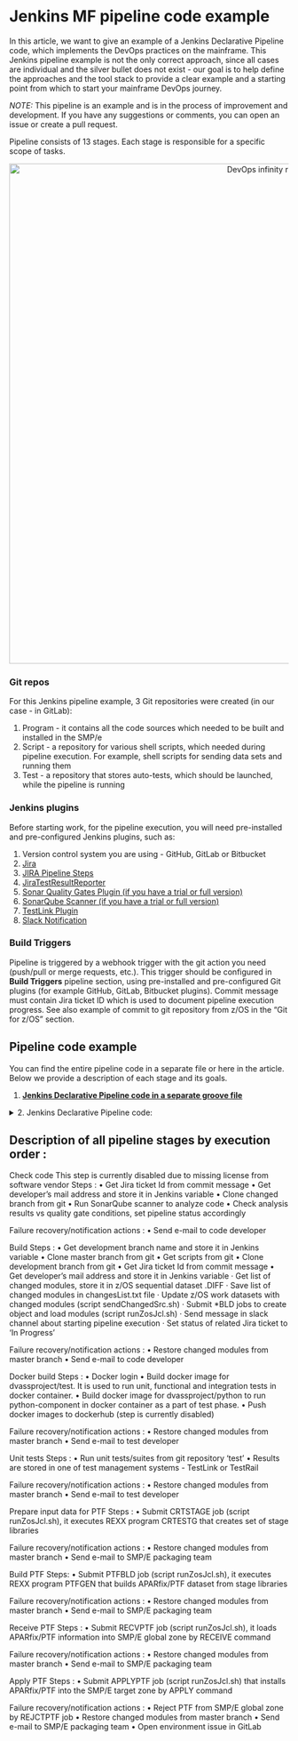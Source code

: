 
# Jenkins MF pipeline code example

In this article, we want to give an example of a Jenkins Declarative Pipeline code, which implements the DevOps practices on the mainframe.
This Jenkins pipeline example is not the only correct approach, since all cases are individual and the silver bullet does not exist - our goal is to help define the approaches and the tool stack to provide a clear example and a starting point from which to start your mainframe DevOps journey.

*NOTE:* This pipeline is an example and is in the process of improvement and development. If you have any suggestions or comments, you can open an issue or create a pull request.

Pipeline consists of 13 stages. Each stage is responsible for a specific scope of tasks.
<p align="center">
<img src="https://github.com/IBA-mainframe-dev/Global-Repository-for-Mainframe-Developers/blob/master/zOS%20System%20operating/images/mfarticleimages/Pipeline%20stages.png" width="900" alt="DevOps infinity ring">
</p>

### Git repos
For this Jenkins pipeline example, 3 Git repositories were created (in our case - in GitLab):
1) Program - it contains all the code sources which needed to be built and installed in the SMP/e
2) Script - a repository for various shell scripts, which needed during pipeline execution. For example, shell scripts for sending data sets and running them
3) Test - a repository that stores auto-tests, which should be launched, while the pipeline is running

### Jenkins plugins
Before starting work, for the pipeline execution, you will need pre-installed and pre-configured Jenkins plugins, such as:
1. Version control system you are using - GitHub, GitLab or Bitbucket
2. [Jira](https://plugins.jenkins.io/jira/)
3. [JIRA Pipeline Steps](https://plugins.jenkins.io/jira-steps/)
4. [JiraTestResultReporter](https://plugins.jenkins.io/JiraTestResultReporter/)
5. [Sonar Quality Gates Plugin (if you have a trial or full version)](https://plugins.jenkins.io/sonar-quality-gates/)
6. [SonarQube Scanner (if you have a trial or full version)](https://plugins.jenkins.io/sonar/)
7. [TestLink Plugin](https://plugins.jenkins.io/testlink/)
8. [Slack Notification](https://plugins.jenkins.io/slack/)

### Build Triggers
Pipeline is triggered by a webhook trigger with the git action you need (push/pull or merge requests, etc.). This trigger should be configured in **Build Triggers** pipeline section, using pre-installed and pre-configured Git plugins (for example GitHub, GitLab, Bitbucket plugins).
Commit message must contain Jira ticket ID which is used to document pipeline execution progress. See also example of commit to git repository from z/OS in the “Git for z/OS” section.

## Pipeline code example
You can find the entire pipeline code in a separate file or here in the article. Below we provide a description of each stage and its goals.
1. [**Jenkins Declarative Pipeline code in a separate groove file**](https://github.com/IBA-mainframe-dev/Global-Repository-for-Mainframe-Developers/blob/master/zOS%20System%20operating/Mainframe%20automation%20solutions%20and%20best%20practices/Jenkins%20MF%20pipeline%20code%20example/mf_pipeline_example.groovy)

 
<details>
  <summary>2. Jenkins Declarative Pipeline code:</summary>
  
```
def emaildev = 'dvassproject@iba.by' 
def emailtest = 'dvassproject@iba.by'
def jiraSite = 'DVASS Jira'
def jiraID = 'DVASS-19'
def HLQ = 'DVASS.TESTPROG'
def JCLLIB = 'DVASS.TESTPROG.JCL'
def gitToken = '9_6pNnhVFKf2pbgEhUxf'
def envErrLabel = 'bug'
def gitRepId = '2767'
def json
def BRANCH = 'develop'
def STAGE

def transitionToDo = [
    transition: [
        id: '11'
        ]
    ]
    
def transitionInProgress = [
    transition: [
        id: '21'
        ]
    ]

def transitionDone = [
    transition: [
        id: '31'
        ]
    ]


pipeline {
   agent any
   
    stages {
    //   stage('Check code') {
    //         steps {
    //             script { STAGE=env.STAGE_NAME }
    //             git branch: 'develop', credentialsId: '5ca6df5c-fd7d-42b1-a0d1-dd8bf947ccd3', 
    //             url: 'https://git.icdc.io/dvass-project-group/program.git'
                
    //             script { emaildev = sh(returnStdout: true, script: 'git --no-pager show -s --format=\'%ae\'')   }
    //             echo "${emaildev}" 
                
    //             //script { jiraID = sh(returnStdout: true, script: 'git log -1 --pretty=%B | grep -o "DVASS-[0-9][0-9]*"').trim()  }
    //             //echo "${jiraID}"
                
    //             jiraAddComment idOrKey: "${jiraID}", comment: 'Jenkins Pipeline is started', site: "${jiraSite}"
                
    //             build 'Check code from Git'
    //               }
    //         post {
    //             success {
    //                 //sh 'echo successful'
    //                 jiraAddComment idOrKey: "${jiraID}", comment: 'Code check done', site: "${jiraSite}"
    //             }
    //             failure {
    //                 //sh 'echo failed'
    //                 jiraAddComment idOrKey: "${jiraID}", comment: 'Code check was not completed', site: "${jiraSite}"
                    
    //                 //mail to developer
    //                 emailext (
    //                 attachLog: true,
    //                 subject:"Code check failed",
    //                 body:"Code check was not completed. See attached pipeline log.",
    //                 to: "${emaildev}"
    //                 )
    //             }
    //         }
    //     }
        
      stage('Build') {
            steps {
                script { STAGE=env.STAGE_NAME }
                slackSend (color: '#FFFF00', message: "STARTED: Job '${env.JOB_NAME} [${env.BUILD_NUMBER}]' (${env.BUILD_URL})")
                
                //Get sources and scripts from GIT
                dir('master') {
                    git branch: 'zigi-master', credentialsId: '5ca6df5c-fd7d-42b1-a0d1-dd8bf947ccd3', 
                    url: 'https://git.icdc.io/dvass-project-group/program.git'
                }
                dir('script') {
                    git branch: 'master', credentialsId: '5ca6df5c-fd7d-42b1-a0d1-dd8bf947ccd3',
                    url: 'https://git.icdc.io/dvass-project-group/script.git'
                }
                
                //Copy scripts to the curent directory
                sh '''
                   cp $PWD/script/zOS/sendChangedSrc.sh sendChangedSrc.sh
                   cp $PWD/script/zOS/runZosJcl.sh runZosJcl.sh
                   cp $PWD/script/config/setBranch.sh setBranch.sh
                '''
                
                //Set branch in vardefs file
                sh  " ./setBranch.sh  ${env.gitlabSourceBranch}"
               
               //Get branch name from vardefs file
                 script { BRANCH = sh(returnStdout: true, 
                script: '''
                VAR_PATH="/$PWD/script/config/vardefs"
                . "$VAR_PATH"
                echo $developBranch
                ''').trim()  }
                
                git branch: "${BRANCH}", credentialsId: '5ca6df5c-fd7d-42b1-a0d1-dd8bf947ccd3', 
                url: 'https://git.icdc.io/dvass-project-group/program.git'
                
                script { emaildev = sh(returnStdout: true, script: 'git --no-pager show -s --format=\'%ae\'')   }
                echo "${emaildev}"  
                script { jiraID = sh(returnStdout: true, script: 'git log -1 --pretty=%B | grep -o "DVASS-[0-9][0-9]*"').trim()  }
                echo "${jiraID}"
         
                jiraTransitionIssue idOrKey: "${jiraID}", input: transitionInProgress, site: "${jiraSite}"
                jiraAddComment idOrKey: "${jiraID}", comment: 'Jenkins Pipeline is started', site: "${jiraSite}"
                
                //Send changed sources on z/OS
                sh  " ./sendChangedSrc.sh  ${HLQ}"
                
                //Run build JCLs - create object and load modules
                sh  " ./runZosJcl.sh  \'${JCLLIB}(ALLLIBS)\' alloclibs.log"
                sh  " ./runZosJcl.sh  \'${JCLLIB}(ASSEMBLD)\' assem_bld.log"
                sh  " ./runZosJcl.sh  \'${JCLLIB}(COBOLBLD)\' cobol_bld.log"
                sh  " ./runZosJcl.sh  \'${JCLLIB}(PLIBLD)\' pli_bld.log"
            }
            post{
                success {
                    jiraAddComment idOrKey: "${jiraID}", comment: 'Build stage completed successfully', site: "${jiraSite}"
                }
                failure {
                    jiraAddComment idOrKey: "${jiraID}", comment: 'Build stage failed', site: "${jiraSite}"
                    
                    //Restore changed modules from master branch
                    sh  " ./sendChangedSrc.sh  ${HLQ} restore "
                    
                    //mail to developer
                    emailext (
                    attachLog: true,
                    subject:"Build failed",
                    body:"Build stage failed. See attached pipeline log.",
                    to: "${emaildev}"
                    )
                }
            }
        }
        
      stage('Docker build') {
            steps {
                script { STAGE=env.STAGE_NAME }
                build job: 'Testing - Build docker image', parameters: [string(name: 'Branch_name', value: BRANCH)]
                  }
            post {
                success {
                    jiraAddComment idOrKey: "${jiraID}", comment: 'Docker build stage completed successfully', site: "${jiraSite}"
                }
                failure {
                    jiraAddComment idOrKey: "${jiraID}", comment: 'Docker build stage failed', site: "${jiraSite}"
                    
                    //Restore changed modules from master branch
                    sh  " ./sendChangedSrc.sh  ${HLQ} restore "
                    
                    //mail to developer
                    emailext (
                    attachLog: true,
                    subject:"Docker build failed",
                    body:"Docker build stage failed. See attached pipeline log.",
                    to: "${emaildev}"
                    )
                }
            }
        } 
        
      stage('Unit tests') {
            steps {
                script { STAGE=env.STAGE_NAME }
                // build 'Testing - Unit-tests'
                build job: 'Testing - Unit-tests', parameters: [string(name: 'Jira_issue', value: jiraID)]
            }
            post {
                success {
                    jiraAddComment idOrKey: "${jiraID}", comment: 'Unit tests completed successfully', site: "${jiraSite}"
                }
                unstable {
                    jiraAddComment idOrKey: "${jiraID}", comment: 'Unit tests failed', site: "${jiraSite}"
					
					//Restore changed modules from master branch
                    sh  " ./sendChangedSrc.sh  ${HLQ} restore "
                    
					//mail to developer
					emailext (
                    attachLog: true,
                    subject:"Unit tests failed",
                    body:"Unit tests failed. See attached pipeline log.",
                    to: "${emaildev}"
                    )
                }
                failure {
                    jiraAddComment idOrKey: "${jiraID}", comment: 'Unit tests failed', site: "${jiraSite}"
					
					//Restore changed modules from master branch
                    sh  " ./sendChangedSrc.sh  ${HLQ} restore "
                    
					//mail to developer
					emailext (
                    attachLog: true,
                    subject:"Unit tests failed",
                    body:"Unit tests failed. See attached pipeline log.",
                    to: "${emaildev}"
                    )
                }
                
            }
        }
      
      stage('Prepare input data for PTF') {
            steps {
                script { STAGE=env.STAGE_NAME }
                sh  " ./runZosJcl.sh  \'${JCLLIB}(CRTSTAGE)\' CRTSTAGE.log"
                  }
            post {
                success {
                    jiraAddComment idOrKey: "${jiraID}", comment: 'Input data for PTF is prepared successfully', site: "${jiraSite}"
                }
                failure {
                    jiraAddComment idOrKey: "${jiraID}", comment: 'Preparing input data for PTF failed', site: "${jiraSite}"
					
					//Restore changed modules from master branch
                    sh  " ./sendChangedSrc.sh  ${HLQ} restore "
					
					//mail to packaging team
					emailext (
                    attachLog: true,
                    subject:"Preparing input data for PTF failed",
                    body:"Preparing input data for PTF failed. See attached pipeline log.",
                    to: '$DEFAULT_RECIPIENTS'
                    )
                }
            }
        }
       
      stage('Build PTF') {
            steps {
                script { STAGE=env.STAGE_NAME }
                sh  " ./runZosJcl.sh  \'${JCLLIB}(PTFBLD)\' PTFBLD.log"
                  }
            post {
                success {
                    jiraAddComment idOrKey: "${jiraID}", comment: 'Build PTF completed successfully', site: "${jiraSite}"
                }
                failure {
                    jiraAddComment idOrKey: "${jiraID}", comment: 'Build PTF failed', site: "${jiraSite}"
					
					//Restore changed modules from master branch
                    sh  " ./sendChangedSrc.sh  ${HLQ} restore "
					
					//mail to packaging team
					emailext (
                    attachLog: true,
                    subject:"Build PTF failed",
                    body:"Build PTF failed. See attached pipeline log.",
                    to: '$DEFAULT_RECIPIENTS'
                    )
                }
            }
        }
        
      stage('Receive PTF') {
            steps {
                script { STAGE=env.STAGE_NAME }
                sh  " ./runZosJcl.sh  \'${JCLLIB}(RECVPTF)\' RECVPTF.log"
                  }
            post {
                success {
                    jiraAddComment idOrKey: "${jiraID}", comment: 'Receive PTF completed successfully', site: "${jiraSite}"
                }
                failure {
                    jiraAddComment idOrKey: "${jiraID}", comment: 'Receive PTF failed', site: "${jiraSite}"
					
					//Restore changed modules from master branch
                    sh  " ./sendChangedSrc.sh  ${HLQ} restore "
                    
					//mail to packaging team
					emailext (
                    attachLog: true,
                    subject:"Receive PTF failed",
                    body:"Receive PTF failed. See attached pipeline log.",
                    to: '$DEFAULT_RECIPIENTS'
                    )
                }
            }
        }
      
      stage('Apply PTF') {
            steps {
                script { STAGE=env.STAGE_NAME }
                sh  " ./runZosJcl.sh  \'${JCLLIB}(APPLYPTF)\' APPLYPTF.log"
                  }
            post {
                success {
                    jiraAddComment idOrKey: "${jiraID}", comment: 'Apply PTF completed successfully', site: "${jiraSite}"
                }
                failure {
                    jiraAddComment idOrKey: "${jiraID}", comment: 'Apply PTF failed', site: "${jiraSite}"
                    
                    //Reject PTF to clean up the global zone and SMP/E datasets
                    sh  " ./runZosJcl.sh  \'${JCLLIB}(REJCTPTF)\' REJCTPTF.log"
                    
                    //Restore changed modules from master branch
                    sh  " ./sendChangedSrc.sh  ${HLQ} restore "
                    
                    script {
                        json = "{\"title\": \"Problem while ${STAGE}\", \"description\": \"step ${STAGE} failed, please check environment\", \"labels\": \"${envErrLabel}\"}"
                        openBug = sh(returnStdout: true, script: "curl -X POST --header \"PRIVATE-TOKEN: ${gitToken}\" --header \"Content-Type: application/json\" -d '${json}' \"https://git.icdc.io/api/v4/projects/${gitRepId}/issues\"")
                    }
                    
                    //mail to packaging team
                    emailext (
                    attachLog: true,
                    subject:"Apply PTF failed",
                    body:"Apply PTF failed. See attached pipeline log.",
                    to: '$DEFAULT_RECIPIENTS'
                    )
                }
            }
        } 
      
      stage('Functional tests') {
            steps {
                script { STAGE=env.STAGE_NAME }
                // build 'Testing - Functional-tests'
                build job: 'Testing - Functional-tests', parameters: [string(name: 'Jira_issue', value: jiraID)]
            }
            post {
                success {
                    jiraAddComment idOrKey: "${jiraID}", comment: 'Functional tests completed successfully', site: "${jiraSite}"
                }
                unstable {
                    jiraAddComment idOrKey: "${jiraID}", comment: 'Functional tests failed', site: "${jiraSite}"

                    //Restore and reject PTF to clean up the target, global zones and SMP/E datasets 
                    sh  " ./runZosJcl.sh  \'${JCLLIB}(RESTRPTF)\' RESTRPTF.log"
                    sh  " ./runZosJcl.sh  \'${JCLLIB}(REJCTPTF)\' REJCTPTF.log"
                    
                    //Restore changed modules from master branch
                    sh  " ./sendChangedSrc.sh  ${HLQ} restore "
                    
                    //mail to tester
					emailext (
                    attachLog: true,
                    subject:"Functional tests failed",
                    body:"Functional tests failed. See attached pipeline log.",
                    to: "${emailtest}"
                    )
                }
                failure {
                    jiraAddComment idOrKey: "${jiraID}", comment: 'Functional tests failed', site: "${jiraSite}"

                    //Restore and reject PTF to clean up the target, global zones and SMP/E datasets 
                    sh  " ./runZosJcl.sh  \'${JCLLIB}(RESTRPTF)\' RESTRPTF.log"
                    sh  " ./runZosJcl.sh  \'${JCLLIB}(REJCTPTF)\' REJCTPTF.log"
                    
                    //Restore changed modules from master branch
                    sh  " ./sendChangedSrc.sh  ${HLQ} restore "
                    
                    //mail to tester
					emailext (
                    attachLog: true,
                    subject:"Functional tests failed",
                    body:"Functional tests failed. See attached pipeline log.",
                    to: "${emailtest}"
                    )
                }
            }
        }
        
      stage('Apply on other env') {
            steps {
                script { STAGE=env.STAGE_NAME }
                sh  " ./runZosJcl.sh  \'${JCLLIB}(SENDLIBS)\' SENDLIBS.log"
                  }
            post {
                success {
                    jiraAddComment idOrKey: "${jiraID}", comment: 'Apply on other env completed successfully', site: "${jiraSite}"
                }
                failure {
                    jiraAddComment idOrKey: "${jiraID}", comment: 'Apply on other env failed', site: "${jiraSite}"
                    
                    //Restore and reject PTF to clean up the target, global zones and SMP/E datasets 
                    sh  " ./runZosJcl.sh  \'${JCLLIB}(RESTRPTF)\' RESTRPTF.log"
                    sh  " ./runZosJcl.sh  \'${JCLLIB}(REJCTPTF)\' REJCTPTF.log"

                    //Restore changed modules from master branch
                    sh  " ./sendChangedSrc.sh  ${HLQ} restore "
                    
                    script {
                        json = "{\"title\": \"Problem while ${STAGE}\", \"description\": \"step ${STAGE} failed, please check environment\", \"labels\": \"${envErrLabel}\"}"
                        openBug = sh(returnStdout: true, script: "curl -X POST --header \"PRIVATE-TOKEN: ${gitToken}\" --header \"Content-Type: application/json\" -d '${json}' \"https://git.icdc.io/api/v4/projects/${gitRepId}/issues\"")
                    }
                    
                    //mail to env team
                    emailext (
                    attachLog: true,
                    subject:"Apply on other env failed",
                    body:"Apply on other env failed. See attached pipeline log. Fix the error and restart pipeline from this stage.",
                    to: '$DEFAULT_RECIPIENTS'
                    )
                }
            }
        }

      stage('Regression and other tests') {
            steps {
                  script { STAGE=env.STAGE_NAME }
                //   build 'Testing - Integrational-tests'
                  build job: 'Testing - Integrational-tests', parameters: [string(name: 'Jira_issue', value: jiraID)]
            }
            post {
                success {
                    jiraAddComment idOrKey: "${jiraID}", comment: 'Regression tests completed successfully', site: "${jiraSite}"
                } 
                unstable {
                    jiraAddComment idOrKey: "${jiraID}", comment: 'Regression tests failed', site: "${jiraSite}"
                    
                    //Restore and reject PTF to clean up the target, global zones and SMP/E datasets 
                    sh  " ./runZosJcl.sh  \'${JCLLIB}(RESTRPTF)\' RESTRPTF.log"
                    sh  " ./runZosJcl.sh  \'${JCLLIB}(REJCTPTF)\' REJCTPTF.log"

                    //Restore changed modules from master branch
                    sh  " ./sendChangedSrc.sh  ${HLQ} restore "
                    
                    //mail to tester
					emailext (
                    attachLog: true,
                    subject:"Regression tests failed",
                    body:"Regression tests failed. See attached pipeline log.",
                    to: "${emailtest}"
                    )
                }
                failure {
                    jiraAddComment idOrKey: "${jiraID}", comment: 'Regression tests failed', site: "${jiraSite}"
                    
                    //Restore and reject PTF to clean up the target, global zones and SMP/E datasets 
                    sh  " ./runZosJcl.sh  \'${JCLLIB}(RESTRPTF)\' RESTRPTF.log"
                    sh  " ./runZosJcl.sh  \'${JCLLIB}(REJCTPTF)\' REJCTPTF.log"

                    //Restore changed modules from master branch
                    sh  " ./sendChangedSrc.sh  ${HLQ} restore "
                    
                    //mail to tester
					emailext (
                    attachLog: true,
                    subject:"Regression tests failed",
                    body:"Regression tests failed. See attached pipeline log.",
                    to: "${emailtest}"
                    )
                }
            }
        }
     
      stage('Accept PTF') {
            steps {
                  script { STAGE=env.STAGE_NAME }
                  sh  " ./runZosJcl.sh  \'${JCLLIB}(ACCPTPTF)\' ACCPTPTF.log"
                  }
            post {
                success {
                    jiraAddComment idOrKey: "${jiraID}", comment: 'Accept PTF completed successfully. Changes can be merged.', site: "${jiraSite}"
                }
                failure {
                    jiraAddComment idOrKey: "${jiraID}", comment: 'Accept PTF failed', site: "${jiraSite}"
                
                    script {
                        json = "{\"title\": \"Problem while ${STAGE}\", \"description\": \"step ${STAGE} failed, please check environment\", \"labels\": \"${envErrLabel}\"}"
                        openBug = sh(returnStdout: true, script: "curl -X POST --header \"PRIVATE-TOKEN: ${gitToken}\" --header \"Content-Type: application/json\" -d '${json}' \"https://git.icdc.io/api/v4/projects/${gitRepId}/issues\"")
                    }
                    
                    //mail to tester/dev responsible for smp/e env
                    emailext (
                    attachLog: true,
                    subject:"Accept PTF failed",
                    body:"Accept PTF failed. See attached pipeline log.",
                    to: '$DEFAULT_RECIPIENTS'
                    )
                }
            }
        }   
        
      stage('Reporting') {
            steps {
            script { STAGE=env.STAGE_NAME }
            jiraAddComment idOrKey: "${jiraID}", comment: 'Add list of changed modules: changesList.txt', site: "${jiraSite}"  
            jiraUploadAttachment idOrKey: "${jiraID}", site: "${jiraSite}", file: 'changesList.txt'
            
            dir('script') {
                   git branch: 'master', credentialsId: '5ca6df5c-fd7d-42b1-a0d1-dd8bf947ccd3',
                   url: 'https://git.icdc.io/dvass-project-group/script.git'
                } 
            sh '''
                cp $PWD/script/Jira/attachPTFdocs/attachPTFdocs.sh  attachPTFdocs.sh 
            '''
            withCredentials([usernamePassword(credentialsId: '5ca6df5c-fd7d-42b1-a0d1-dd8bf947ccd3', usernameVariable: 'USERNAME', passwordVariable: 'PASSWORD')]) {
                sh  " ./attachPTFdocs.sh ${jiraID} ${BASE_JIRA_URL} $USERNAME $PASSWORD"
                }
            }
            post{
                success {
                    jiraAddComment idOrKey: "${jiraID}", comment: 'Reporting stage completed successfully. Pipeline finished successfully.', site: "${jiraSite}"
                }
                failure {
                    jiraAddComment idOrKey: "${jiraID}", comment: 'Reporting stage failed', site: "${jiraSite}"
                    
                    //mail to developer
                    emailext (
                    attachLog: true,
                    subject:"Reporting failed",
                    body:"Reporting stage failed. See attached pipeline log.",
                    to: "${emaildev}"
                    )
                }
            }
        }
      
   }
    post {
           success{
                slackSend (color: '#00FF00', message: "SUCCESSFUL: Job '${env.JOB_NAME} [${env.BUILD_NUMBER}]' (${env.BUILD_URL})")
                jiraTransitionIssue idOrKey: "${jiraID}", input: transitionDone, site: "${jiraSite}"
            }
           unstable {
                slackSend (color: '#FF0000', message: "Failed stage name: ${STAGE}")
                jiraTransitionIssue idOrKey: "${jiraID}", input: transitionToDo, site: "${jiraSite}"
            }
            failure {
                slackSend (color: '#FF0000', message: "Failed stage name: ${STAGE}")
                jiraTransitionIssue idOrKey: "${jiraID}", input: transitionToDo, site: "${jiraSite}"
            }
    }
}
```

</details>

## Description of all pipeline stages by execution order :

Check code
This step is currently disabled due to missing license from software vendor
Steps :
•	Get Jira ticket Id from commit message
•	Get developer’s mail address and store it in Jenkins variable
•	Clone changed branch from git
•	Run SonarQube scanner to analyze code
•	Check analysis results vs quality gate conditions, set pipeline status accordingly

Failure recovery/notification actions :
•	Send e-mail to code developer


Build
Steps :
•	Get development branch name and store it in Jenkins variable
•	Clone master branch from git
•	Get scripts from git
•	Clone development branch from git
•	Get Jira ticket Id from commit message
•	Get developer’s mail address and store it in Jenkins variable
·	Get list of changed modules, store it in z/OS sequential dataset <project HLQ>.DIFF 
·	Save list of changed modules in changesList.txt file
·	Update z/OS work datasets with changed modules (script sendChangedSrc.sh)
·	Submit *BLD jobs to create object and load modules (script runZosJcl.sh)
·	Send message in slack channel about starting pipeline execution
·	Set status of related Jira ticket to ‘In Progress’

Failure recovery/notification actions :
•	Restore changed modules from master branch
•	Send e-mail to code developer

Docker build
Steps :
•		Docker login
•	Build docker image for dvassproject/test. It is used to run unit, functional and integration tests in docker container.
•	Build docker image for dvassproject/python to run python-component in docker container as a part of test phase.
•	Push docker images to dockerhub (step is currently disabled)

Failure recovery/notification actions :
•	Restore changed modules from master branch
•	Send e-mail to test developer

Unit tests
Steps :
•	Run unit tests/suites from git repository ‘test’
•	Results are stored in one of test management systems - TestLink or TestRail

Failure recovery/notification actions :
•	Restore changed modules from master branch
•	Send e-mail to test developer

Prepare input data for PTF
Steps :
•	Submit CRTSTAGE job (script runZosJcl.sh), it executes  REXX program CRTESTG that creates set of stage libraries

Failure recovery/notification actions :
•	Restore changed modules from master branch
•	Send e-mail to SMP/E packaging team

Build PTF
Steps:
•		Submit PTFBLD job (script runZosJcl.sh), it executes REXX program PTFGEN that builds APARfix/PTF dataset from stage libraries

Failure recovery/notification actions :
•	Restore changed modules from master branch
•	Send e-mail to SMP/E packaging team

Receive PTF
Steps :
•		Submit RECVPTF job (script runZosJcl.sh), it loads APARfix/PTF information into SMP/E global zone by RECEIVE command

Failure recovery/notification actions :
•	Restore changed modules from master branch
•	Send e-mail to SMP/E packaging team



Apply PTF
Steps :
•	Submit APPLYPTF job (script runZosJcl.sh) that installs APARfix/PTF into the SMP/E target zone by APPLY command

Failure recovery/notification actions :
•	Reject PTF from SMP/E global zone by REJCTPTF job 
•	Restore changed modules from master branch
•	Send e-mail to SMP/E packaging team
•	Open environment issue in GitLab
